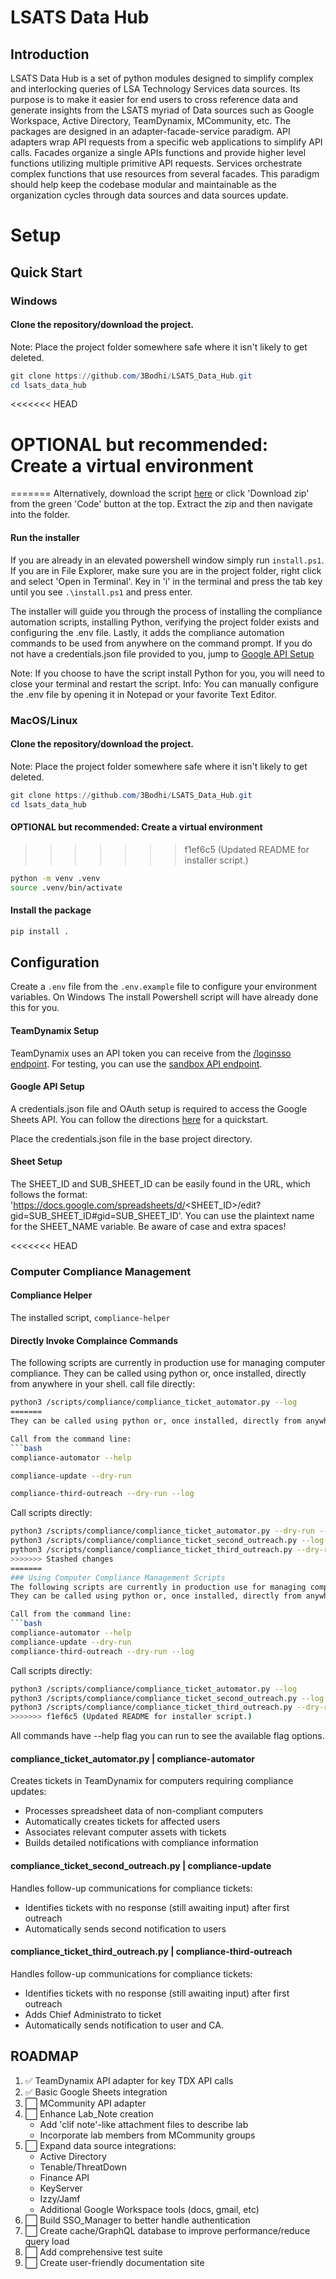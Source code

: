 # LSATS Data Hub
## Introduction
LSATS Data Hub is a set of python modules designed to simplify
complex and interlocking queries of LSA Technology Services data sources. Its purpose
is to make it easier for end users to cross reference data and generate insights from
the LSATS myriad of Data sources such as Google Workspace, Active Directory, TeamDynamix,
MCommunity, etc. The packages are designed in an adapter-facade-service paradigm. API adapters
wrap API requests from a specific web applications to simplify API calls. Facades organize
a single APIs functions and provide higher level functions utilizing multiple primitive API
requests. Services orchestrate complex functions that use resources from several facades. This
paradigm should help keep the codebase modular and maintainable as the organization cycles through
data sources and data sources update.

# Setup

## Quick Start
### Windows
#### Clone the repository/download the project.
Note: Place the project folder somewhere safe where it isn't likely to get deleted.
```powershell
git clone https://github.com/3Bodhi/LSATS_Data_Hub.git
cd lsats_data_hub
```
<<<<<<< HEAD
# OPTIONAL but recommended: Create a virtual environment
=======
Alternatively, download the script [here](https://github.com/3Bodhi/LSATS_Data_Hub/archive/refs/heads/main.zip) or click 'Download zip' from the green 'Code' button at the top. Extract the zip and then navigate into the folder.
#### Run the installer
If you are already in an elevated powershell window simply run `install.ps1`. If you are in File Explorer, make sure you are in the project folder, right click and select 'Open in Terminal'. Key in 'i' in the terminal and press the tab key until you see `.\install.ps1` and press enter.

The installer will guide you through the process of installing the compliance automation scripts, installing Python, verifying the project folder exists and configuring the .env file. Lastly, it adds the compliance automation commands to be used from anywhere on the command prompt. If you do not have a credentials.json file provided to you, jump to [Google API Setup](#Google-API-Setup)

Note: If you choose to have the script install Python for you, you will need to close your terminal and restart the script.
Info: You can manually configure the .env file by opening it in Notepad or your favorite Text Editor.

### MacOS/Linux

#### Clone the repository/download the project.
Note: Place the project folder somewhere safe where it isn't likely to get deleted.
```powershell
git clone https://github.com/3Bodhi/LSATS_Data_Hub.git
cd lsats_data_hub
```

#### OPTIONAL but recommended: Create a virtual environment
>>>>>>> f1ef6c5 (Updated README for installer script.)
```bash
python -m venv .venv
source .venv/bin/activate
```
#### Install the package
```bash
pip install .
```

## Configuration
Create a `.env` file from the `.env.example` file to configure your environment variables. On Windows The install Powershell script will have already done this for you.

#### TeamDynamix Setup
TeamDynamix uses an API token you can receive from the [/loginsso endpoint](https://teamdynamix.umich.edu/TDWebApi/). For testing, you can use the [sandbox API endpoint](https://teamdynamix.umich.edu/SBTDWebApi/).

#### Google API Setup
A credentials.json file and OAuth setup is required to access the Google Sheets API. You can follow the directions [here](https://developers.google.com/sheets/api/quickstart/python) for a quickstart.

Place the credentials.json file in the base project directory.

#### Sheet Setup
The SHEET_ID and SUB_SHEET_ID can be easily found in the URL, which follows the format:
'https://docs.google.com/spreadsheets/d/<SHEET_ID>/edit?gid=SUB_SHEET_ID#gid=SUB_SHEET_ID'. You can use the plaintext name for the SHEET_NAME variable. Be aware of case and extra spaces!

<<<<<<< HEAD
### Computer Compliance Management
#### Compliance Helper
The installed script, `compliance-helper`
#### Directly Invoke Complaince Commands
The following scripts are currently in production use for managing computer compliance.
They can be called using python or, once installed, directly from anywhere in your shell.
call file directly:
```bash
python3 /scripts/compliance/compliance_ticket_automator.py --log
=======
They can be called using python or, once installed, directly from anywhere in your shell.

Call from the command line:
```bash
compliance-automator --help
```
```bash
compliance-update --dry-run
```
```bash
compliance-third-outreach --dry-run --log
```
Call scripts directly:
```bash
python3 /scripts/compliance/compliance_ticket_automator.py --dry-run --log
python3 /scripts/compliance/compliance_ticket_second_outreach.py --log --dry-run
python3 /scripts/compliance/compliance_ticket_third_outreach.py --dry-run
>>>>>>> Stashed changes
=======
### Using Computer Compliance Management Scripts
The following scripts are currently in production use for managing computer compliance.
They can be called using python or, once installed, directly from anywhere in your shell.

Call from the command line:
```bash
compliance-automator --help
compliance-update --dry-run
compliance-third-outreach --dry-run --log
```
Call scripts directly:
```bash
python3 /scripts/compliance/compliance_ticket_automator.py --log
python3 /scripts/compliance/compliance_ticket_second_outreach.py --log --dry-run
python3 /scripts/compliance/compliance_ticket_third_outreach.py --dry-run
>>>>>>> f1ef6c5 (Updated README for installer script.)
```

All commands have --help flag you can run to see the available flag options.

#### compliance_ticket_automator.py | compliance-automator
Creates tickets in TeamDynamix for computers requiring compliance updates:
- Processes spreadsheet data of non-compliant computers
- Automatically creates tickets for affected users
- Associates relevant computer assets with tickets
- Builds detailed notifications with compliance information

#### compliance_ticket_second_outreach.py | compliance-update
Handles follow-up communications for compliance tickets:
- Identifies tickets with no response (still awaiting input) after first outreach
- Automatically sends second notification to users

#### compliance_ticket_third_outreach.py | compliance-third-outreach
Handles follow-up communications for compliance tickets:
- Identifies tickets with no response (still awaiting input) after first outreach
- Adds Chief Administrato to ticket
- Automatically sends notification to user and CA.


## ROADMAP
1. ✅ TeamDynamix API adapter for key TDX API calls
2. ✅ Basic Google Sheets integration
3. ⬜ MCommunity API adapter
4. ⬜ Enhance Lab_Note creation
   - Add 'clif note'-like attachment files to describe lab
   - Incorporate lab members from MCommunity groups
5. ⬜ Expand data source integrations:
   - Active Directory
   - Tenable/ThreatDown
   - Finance API
   - KeyServer
   - Izzy/Jamf
   - Additional Google Workspace tools (docs, gmail, etc)
6. ⬜ Build SSO_Manager to better handle authentication
7. ⬜ Create cache/GraphQL database to improve performance/reduce query load
8. ⬜ Add comprehensive test suite
9. ⬜ Create user-friendly documentation site
